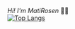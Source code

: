 _Hi! I'm MatiRosen_ 👋👋  
[![Top Langs](https://github-readme-stats.vercel.app/api/top-langs/?username=MatiRosen&layout=donut&size_weight=0.5&count_weight=0.5&theme=radical)](https://github.com/MatiRosen/github-readme-stats)
<!--
**MatiRosen/MatiRosen** is a ✨ _special_ ✨ repository because its `README.md` (this file) appears on your GitHub profile.

Here are some ideas to get you started:

- 🔭 I’m currently working on ...
- 🌱 I’m currently learning ...
- 👯 I’m looking to collaborate on ...
- 🤔 I’m looking for help with ...
- 💬 Ask me about ...
- 📫 How to reach me: ...
- 😄 Pronouns: ...
- ⚡ Fun fact: ...
-->
